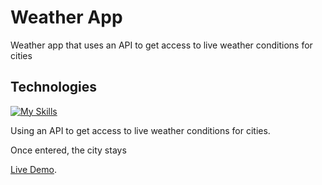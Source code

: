 # Weather App

Weather app that uses an API to get access to live weather conditions for cities <br>

## Technologies 
[![My Skills](https://skillicons.dev/icons?i=html,css,github,vscode,bootstrap,javascript)](https://skillicons.dev)

Using an API to get access to live weather conditions for cities.<br>

Once entered, the city stays 

[Live Demo](https://codepen.io/LAWBowie/pen/Jjmagga).
